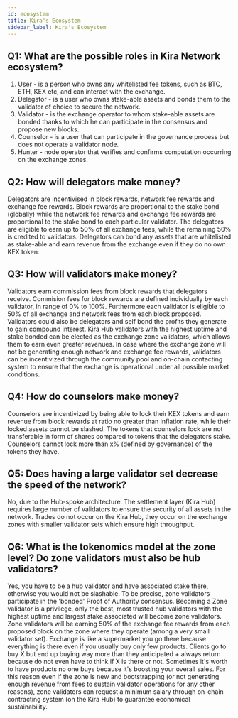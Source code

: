 ```yaml
---
id: ecosystem
title: Kira's Ecosystem
sidebar_label: Kira's Ecosystem
---
```

## Q1: What are the possible roles in Kira Network ecosystem?
1. User - is a person who owns any whitelisted fee tokens, such as BTC, ETH, KEX etc,
and can interact with the exchange.
2. Delegator - is a user who owns stake-able assets and bonds them to the validator of
choice to secure the network.
3. Validator - is the exchange operator to whom stake-able assets are bonded thanks to
which he can participate in the consensus and propose new blocks.
4. Counselor - is a user that can participate in the governance process but does not
operate a validator node.
5. Hunter - node operator that verifies and confirms computation occurring on the exchange
zones.

## Q2: How will delegators make money?
Delegators are incentivised in block rewards, network fee rewards and exchange fee
rewards. Block rewards are proportional to the stake bond (globally) while the network fee
rewards and exchange fee rewards are proportional to the stake bond to each particular
validator. The delegators are eligible to earn up to 50% of all exchange fees, while the remaining
50% is credited to validators. Delegators can bond any assets that are whitelisted as stake-able
and earn revenue from the exchange even if they do no own KEX token.

## Q3: How will validators make money?
Validators earn commission fees from block rewards that delegators receive. Commision
fees for block rewards are defined individually by each validator, in range of 0% to 100%.
Furthermore each validator is eligible to 50% of all exchange and network fees from each block
proposed. Validators could also be delegators and self bond the profits they generate to gain
compound interest. Kira Hub validators with the highest uptime and stake bonded can be
elected as the exchange zone validators, which allows them to earn even greater revenues. In
case where the exchange zone will not be generating enough network and exchange fee
rewards, validators can be incentivized through the community pool and on-chain contacting
system to ensure that the exchange is operational under all possible market conditions.

## Q4: How do counselors make money?
Counselors are incentivized by being able to lock their KEX tokens and earn revenue
from block rewards at ratio no greater than inflation rate, while their locked assets cannot be
slashed. The tokens that counselors lock are not transferable in form of shares compared to
tokens that the delegators stake. Counselors cannot lock more than x% (defined by
governance) of the tokens they have.


## Q5: Does having a large validator set decrease the speed of the network?
No, due to the Hub-spoke architecture. The settlement layer (Kira Hub) requires large
number of validators to ensure the security of all assets in the network. Trades do not occur on the Kira Hub, they occur on the exchange zones with smaller validator sets which ensure high
throughput.

## Q6: What is the tokenomics model at the zone level? Do zone validators must also be hub validators?
Yes, you have to be a hub validator and have associated stake there, otherwise you 
would not be slashable. To be precise, zone validators participate in the 'bonded' Proof of
Authority consensus.
Becoming a Zone validator is a privilege, only the best, most trusted hub validators with the
highest uptime and largest stake associated will become zone validators. Zone validators will be
earning 50% of the exchange fee rewards from each proposed block on the zone where they
operate (among a very small validator set). 
Exchange is like a supermarket you go there because everything is there even if you usually
buy only few products. Clients go to buy X but end up buying way more than they anticipated +
always return because do not even have to think if X is there or not. Sometimes it's worth to
have products no one buys because it's boosting your overall sales. For this reason even if the
zone is new and bootstrapping (or not generating enough revenue from fees to sustain validator
operations for any other reasons), zone validators can request a minimum salary through
on-chain contracting system (on the Kira Hub) to guarantee economical sustainability.